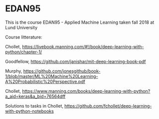 # EDAN95
This is the course EDAN95 - Applied Machine Learning taken fall 2018 at Lund University

Course litterature:

Chollet, https://livebook.manning.com/#!/book/deep-learning-with-python/chapter-1/

Goodfellow, https://github.com/janishar/mit-deep-learning-book-pdf

Murphy, https://github.com/jonesgithub/book-1/blob/master/ML%20Machine%20Learning-A%20Probabilistic%20Perspective.pdf

Chollet, https://www.manning.com/books/deep-learning-with-python?a_aid=keras&a_bid=76564dff

Solutions to tasks in Chollet, https://github.com/fchollet/deep-learning-with-python-notebooks